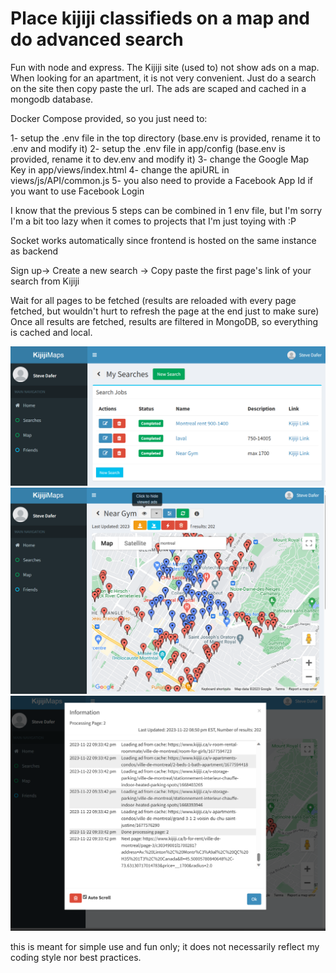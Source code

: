 # Place kijiji classifieds on a map and do advanced search
Fun with node and express.
The Kijiji site (used to) not show ads on a map. When looking for an apartment, it is not very convenient.
Just do a search on the site then copy paste the url.
The ads are scaped and cached in a mongodb database.

Docker Compose provided, so you just need to:

1- setup the .env file in the top directory (base.env is provided, rename it to .env and modify it)
2- setup the .env file in app/config (base.env is provided, rename it to dev.env and modify it)
3- change the Google Map Key in app/views/index.html
4- change the apiURL in views/js/API/common.js 
5- you also need to provide a Facebook App Id if you want to use Facebook Login

I know that the previous 5 steps can be combined in 1 env file, but I'm sorry I'm a bit too lazy when it comes to projects that I'm just toying with :P

Socket works automatically since frontend is hosted on the same instance as backend

Sign up-> Create a new search -> Copy paste the first page's link of your search from Kijiji

Wait for all pages to be fetched (results are reloaded with every page fetched, but wouldn't hurt to refresh the page at the end just to make sure)
Once all results are fetched, results are filtered in MongoDB, so everything is cached and local.

![alt text](https://github.com/mdafer/kijiji_maps/blob/master/kijiji_maps1.png "Kijiji maps 1")
![alt text](https://github.com/mdafer/kijiji_maps/blob/master/kijiji_maps2.png "Kijiji maps 2")
![alt text](https://github.com/mdafer/kijiji_maps/blob/master/kijiji_maps3.png "Kijiji maps 3")

this is meant for simple use and fun only; it does not necessarily reflect my coding style nor best practices.
